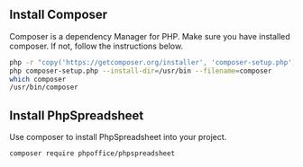 ## Install Composer

Composer is a dependency Manager for PHP. Make sure you have installed composer. If not, follow the instructions below.

```bash
php -r "copy('https://getcomposer.org/installer', 'composer-setup.php');"
php composer-setup.php --install-dir=/usr/bin --filename=composer
which composer
/usr/bin/composer
```

## Install PhpSpreadsheet

Use composer to install PhpSpreadsheet into your project.

```bash
composer require phpoffice/phpspreadsheet
```

